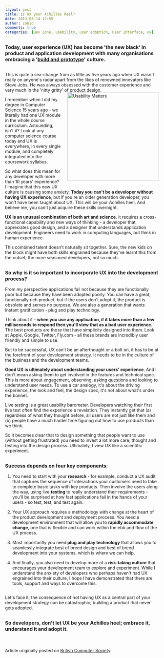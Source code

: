 ```yaml
---
layout: post
title: Is UX your Achilles heel?
date: 2013-08-14 12:55
author: zahid
comments: true
categories: [Dev Zone, usability, user adoption, User Interface, ux]
---
```

<p style="font-size: 16px; padding-bottom: 15px;"><strong>Today, user experience (UX) has become 'the new black' in product and application development with many organisations embracing a '<a href="http://blogs.hbr.org/2013/03/inside-facebooks-internal-inno/" target="_blank">build and prototype</a>' culture.</strong></p>
This is quite a sea-change from as little as five years ago when UX wasn't really on anyone's radar apart from the likes of renowned innovators like Steve Jobs. He was always obsessed with the customer experience and very much in the 'nitty gritty' of product design.

<!--more--><img class="mt-image-right" style="float: right; margin: 0 0 20px 20px;" alt="Usability Matters" src="https://www.outsystems.com/blog/wp-content/uploads/2013/08/ux2.jpg" width="300" height="289" />

I remember when I did my degree in Computer Science 15 years ago - we literally had one UX module in the whole course curriculum. Astounding, isn't it? Look at any computer science course today and UX is everywhere, in every single module, and completely integrated into the coursework syllabus.

So what does this mean for any developer with more than 10 years' experience? I imagine that this new UX culture is causing some anxiety. <strong>Today you can't be a developer without having UX experience</strong>, but if you're an older generation developer, you won't have been taught about UX. This will be your Achilles heel. And believe me, you can't just acquire these skills overnight.

<strong>UX is an unusual combination of both art and science</strong>. It requires a cross-functional capability and new ways of thinking - a developer that appreciates good design, and a designer that understands application development. Engineers need to work in computing languages, but think in human experience.
<p style="padding-bottom: 15px;">This combined talent doesn't naturally sit together. Sure, the new kids on the block might have both skills engrained because they've learnt this from the outset; the more seasoned developers, not so much.</p>
<p style="font-size: 16px;"><strong>So why is it so important to incorporate UX into the development process?</strong></p>
From my perspective applications fail not because they are functionally poor but because they have been adopted poorly. You can have a great, functionally rich product, but if the users don't adopt it, the product is obsolete and serves no purpose. We are also a generation that wants instant gratification - plug and play technology.

Think about it - <strong>when you use any application, if it takes more than a few milliseconds to respond then you'll view that as a bad user experience</strong>. The best products are those that have simplicity designed into them. Look at Apple, Google, Twitter, Fly.com - all these brands are incredibly user friendly and simple to use.

But to be successful, UX can't be an afterthought or a bolt on, it has to be at the forefront of your development strategy. It needs to be in the culture of the business and the development teams.

<strong>Good UX is ultimately about understanding your users' experience</strong>. And I don't mean asking them to get involved in the features and technical spec. This is more about engagement, observing, asking questions and looking to understand user needs. To use a car analogy, it's about the driving experience, the look and feel, the design spec, it's not about what's under the bonnet.

Live testing is a great usability barometer. Developers watching their first live test often find the experience a revelation. They instantly get that (a) regardless of what they thought before, all users are not just like them and (b) people have a much harder time figuring out how to use products than we think.
<p style="padding-bottom: 15px;">So it becomes clear that to design something that people want to use (without getting frustrated) you need to invest a lot more care, thought and testing into the design process. Ultimately, I view UX like a scientific experiment.</p>
<p style="font-size: 16px;"><strong>Success depends on four key components</strong>:</p>

<ol>
	<li style="padding-bottom: 15px;">You need to start with your <strong>research</strong> - for example, conduct a UX audit that captures the sequence of interactions your customers need to take to complete basic tasks with key products. Then involve the users along the way, using live <strong>testing</strong> to really understand their requirements - you'll be surprised at how fast applications fail in the hands of your users - so test, test, and test again.</li>
	<li style="padding-bottom: 15px;">Your UX approach requires a methodology with change at the heart of the product development and deployment process. You need a development environment that will allow you to <strong>rapidly accommodate change</strong>, one that is flexible and can work within the ebb and flow of the UX process.</li>
	<li style="padding-bottom: 15px;">Most importantly you need<strong> plug and play technology</strong> that allows you to seamlessly integrate best of breed design and best of breed development into your systems, which is where we can help.</li>
	<li style="padding-bottom: 15px;">And finally, you also need to develop more of a <strong>risk-taking culture</strong> that encourages your development team to explore and experiment. While I understand the anxiety of developers who perhaps haven't had UX engrained into their culture, I hope I have demonstrated that there are tools, support and ways to overcome this.</li>
</ol>
<p style="padding-bottom: 15px;">Let's face it, the consequence of not having UX as a central part of your development strategy can be catastrophic; building a product that never gets adopted.</p>
<p style="font-size: 16px;"><strong>So developers, don't let UX be your Achilles heel; embrace it, understand it and adopt it. </strong></p>
<p style="font-size: 16px;"><strong> </strong></p>
<p title="Is UX your Achilles heel?">Article originally posted on <a title="Is UX your Achilles heel?" href="http://www.bcs.org/content/conWebDoc/51103" target="_blank">British Computer Society</a>.</p>
